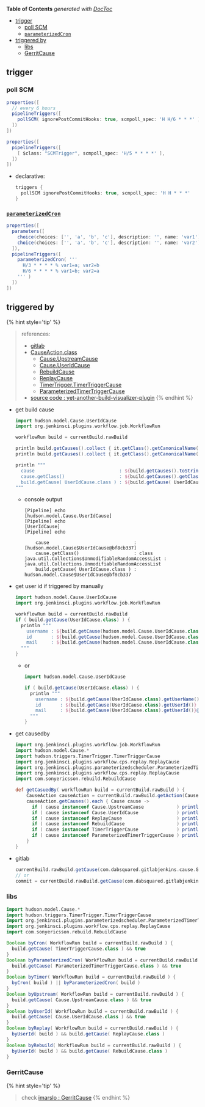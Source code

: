 <!-- START doctoc generated TOC please keep comment here to allow auto update -->
<!-- DON'T EDIT THIS SECTION, INSTEAD RE-RUN doctoc TO UPDATE -->
**Table of Contents**  *generated with [DocToc](https://github.com/thlorenz/doctoc)*

- [trigger](#trigger)
  - [poll SCM](#poll-scm)
  - [`parameterizedCron`](#parameterizedcron)
- [triggered by](#triggered-by)
  - [libs](#libs)
  - [GerritCause](#gerritcause)

<!-- END doctoc generated TOC please keep comment here to allow auto update -->

## trigger
### poll SCM
```groovy
properties([
  // every 6 hours
  pipelineTriggers([
    pollSCM( ignorePostCommitHooks: true, scmpoll_spec: 'H H/6 * * *' )
  ])
])
```

```groovy
properties([
  pipelineTriggers([
    [ $class: "SCMTrigger", scmpoll_spec: 'H/5 * * * *' ],
  ])
])
```

- declarative:
  ```groovy
  triggers {
    pollSCM ignorePostCommitHooks: true, scmpoll_spec: 'H H * * *'
  }
  ```

### [`parameterizedCron`](https://github.com/jenkinsci/parameterized-scheduler-plugin)
```groovy
properties([
  parameters([
    choice(choices: ['', 'a', 'b', 'c'], description: '', name: 'var1')
    choice(choices: ['', 'a', 'b', 'c'], description: '', name: 'var2')
  ]),
  pipelineTriggers([
    parameterizedCron( '''
      H/3 * * * * % var1=a; var2=b
      H/6 * * * * % var1=b; var2=a
    ''' )
  ])
])
```

## triggered by

{% hint style='tip' %}
> references:
> - [gitlab](https://stackoverflow.com/a/55366682/2940319)
> - [CauseAction.class](https://javadoc.jenkins.io/hudson/model/CauseAction.html)
>   - [Cause.UpstreamCause](https://javadoc.jenkins-ci.org/hudson/model/Cause.UpstreamCause.html)
>   - [Cause.UserIdCause](https://javadoc.jenkins.io/hudson/model/Cause.UserIdCause.html)
>   - [RebuildCause](https://javadoc.jenkins.io/plugin/rebuild/com/sonyericsson/rebuild/RebuildCause.html)
>   - [ReplayCause](https://javadoc.jenkins.io/plugin/workflow-cps/org/jenkinsci/plugins/workflow/cps/replay/ReplayCause.html)
>   - [TimerTrigger.TimerTriggerCause](https://javadoc.jenkins.io/hudson/triggers/TimerTrigger.TimerTriggerCause.html)
>   - [ParameterizedTimerTriggerCause](https://javadoc.jenkins.io/plugin/parameterized-scheduler/org/jenkinsci/plugins/parameterizedscheduler/ParameterizedTimerTriggerCause.html)
> - [source code : yet-another-build-visualizer-plugin](https://www.programcreek.com/java-api-examples/?code=jenkinsci%2Fyet-another-build-visualizer-plugin%2Fyet-another-build-visualizer-plugin-master%2Fsrc%2Fmain%2Fjava%2Fcom%2Faxis%2Fsystem%2Fjenkins%2Fplugins%2Fdownstream%2Fyabv%2FBuildFlowAction.java)
{% endhint %}

- get build cause
  ```groovy
  import hudson.model.Cause.UserIdCause
  import org.jenkinsci.plugins.workflow.job.WorkflowRun

  workflowRun build = currentBuild.rawBuild

  println build.getCauses().collect { it.getClass().getCanonicalName() }
  println build.getCauses().collect { it.getClass().getCanonicalName() }.collect { it.tokenize('.').last() }

  println """
    cause                               : ${build.getCauses().toString()}
    cause.getClass()                    : ${build.getCauses().getClass()} : ${build.getCauses().getClass().getCanonicalName()}
    build.getCause( UserIdCause.class ) : ${build.getCause( UserIdCause.class )}
  """
  ```
  - console output
    ```
    [Pipeline] echo
    [hudson.model.Cause.UserIdCause]
    [Pipeline] echo
    [UserIdCause]
    [Pipeline] echo

        cause                               : [hudson.model.Cause$UserIdCause@bf8cb337]
        cause.getClass()                    : class java.util.Collections$UnmodifiableRandomAccessList : java.util.Collections.UnmodifiableRandomAccessList
        build.getCause( UserIdCause.class ) : hudson.model.Cause$UserIdCause@bf8cb337
    ```

- get user id if triggered by manually
  ```groovy
  import hudson.model.Cause.UserIdCause
  import org.jenkinsci.plugins.workflow.job.WorkflowRun

  workflowRun build = currentBuild.rawBuild
  if ( build.getCause(UserIdCause.class) ) {
    println """
      username : ${build.getCause(hudson.model.Cause.UserIdCause.class).getUserName()}
      id       : ${build.getCause(hudson.model.Cause.UserIdCause.class).getUserId()}
      mail     : ${build.getCause(hudson.model.Cause.UserIdCause.class).getUserId()}@domain.com
    """
  }
  ```

  - or
    ```groovy
    import hudson.model.Cause.UserIdCause

    if ( build.getCause(UserIdCause.class) ) {
      println """
        username : ${build.getCause(UserIdCause.class).getUserName()}
        id       : ${build.getCause(UserIdCause.class).getUserId()}
        mail     : ${build.getCause(UserIdCause.class).getUserId()}@domain.com
      """
    }
    ```

- get causedby
  ```groovy
  import org.jenkinsci.plugins.workflow.job.WorkflowRun
  import hudson.model.Cause.*
  import hudson.triggers.TimerTrigger.TimerTriggerCause
  import org.jenkinsci.plugins.workflow.cps.replay.ReplayCause
  import org.jenkinsci.plugins.parameterizedscheduler.ParameterizedTimerTriggerCause
  import org.jenkinsci.plugins.workflow.cps.replay.ReplayCause
  import com.sonyericsson.rebuild.RebuildCause

  def getCasuedBy( workflowRun build = currentBuild.rawBuild ) {
      CauseAction causeAction = currentBuild.rawBuild.getAction(CauseAction.class)
      causeAction.getCauses().each { Cause cause ->
        if ( cause instanceof Cause.UpstreamCause            ) println ( 'by upstream'                  )
        if ( cause instanceof Cause.UserIdCause              ) println ( 'by user'                      )
        if ( cause instanceof ReplayCause                    ) println ( 'by reply'                     )
        if ( cause instanceof RebuildCause                   ) println ( 'by rebuild'                   )
        if ( cause instanceof TimerTriggerCause              ) println ( 'by timer'                     )
        if ( cause instanceof ParameterizedTimerTriggerCause ) println ( 'by ParameterizedTimerTrigger' )
      }
  }
  ```
- gitlab

  <!--sec data-title="gitlab cause" data-id="section0" data-show=true data-collapse=true ces-->
  ```groovy
  currentBuild.rawBuild.getCause(com.dabsquared.gitlabjenkins.cause.GitLabWebHookCause).getData()
  // or
  commit = currentBuild.rawBuild.getCause(com.dabsquared.gitlabjenkins.cause.GitLabWebHookCause).getData().getLastCommit()
  ```
  <!--endsec-->


### libs
```groovy
import hudson.model.Cause.*
import hudson.triggers.TimerTrigger.TimerTriggerCause
import org.jenkinsci.plugins.parameterizedscheduler.ParameterizedTimerTriggerCause
import org.jenkinsci.plugins.workflow.cps.replay.ReplayCause
import com.sonyericsson.rebuild.RebuildCause

Boolean byCron( WorkflowRun build = currentBuild.rawBuild ) {
  build.getCause( TimerTriggerCause.class ) && true
}
Boolean byParameterizedCron( WorkflowRun build = currentBuild.rawBuild ) {
  build.getCause( ParameterizedTimerTriggerCause.class ) && true
}
Boolean byTimer( WorkflowRun build = currentBuild.rawBuild ) {
  byCron( build ) || byParameterizedCron( build )
}
Boolean byUpstream( WorkflowRun build = currentBuild.rawBuild ) {
  build.getCause( Cause.UpstreamCause.class ) && true
}
Boolean byUserId( WorkflowRun build = currentBuild.rawBuild ) {
  build.getCause( Cause.UserIdCause.class ) && true
}
Boolean byReplay( WorkflowRun build = currentBuild.rawBuild ) {
  byUserId( build ) && build.getCause( ReplayCause.class )
}
Boolean byRebuild( WorkflowRun build = currentBuild.rawBuild ) {
  byUserId( build ) && build.getCause( RebuildCause.class )
}
```

### GerritCause
{% hint style='tip' %}
> check [imarslo : GerritCause](../script/build.html#gerritcause)
{% endhint %}
